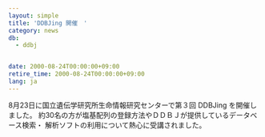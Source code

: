```yaml
---
layout: simple
title: 'DDBJing 開催　'
category: news
db:
  - ddbj


date: 2000-08-24T00:00:00+09:00
retire_time: 2000-08-24T00:00:00+09:00
lang: ja
---
```


8月23日に国立遺伝学研究所生命情報研究センターで第３回 DDBJing を開催しました。 約30名の方が塩基配列の登録方法やＤＤＢＪが提供しているデータベース検索・ 解析ソフトの利用について熱心に受講されました。
